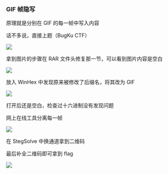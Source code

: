 ### GIF 帧隐写

原理就是分别在 GIF 的每一帧中写入内容

话不多说，直接上题（BugKu CTF）

![](https://pic1.imgdb.cn/item/67728bf5d0e0a243d4ecc65a.jpg)

拿到图片的步骤在 RAR 文件头修复那一节，可以看到图片内容是空白

![](https://pic1.imgdb.cn/item/6772260cd0e0a243d4ec6aa5.jpg)

放入 WinHex 中发现原来被修改了后缀名，将其改为 GIF

![](https://pic1.imgdb.cn/item/6772263fd0e0a243d4ec6ab0.jpg)

打开后还是空白，检查过十六进制没有发现问题

网上在线工具分离每一帧

![](https://pic1.imgdb.cn/item/677226c6d0e0a243d4ec6ac2.jpg)

在 StegSolve 中换通道拿到二维码

最后补全二维码即可拿到 flag

![](https://pic1.imgdb.cn/item/6772269ed0e0a243d4ec6abc.jpg)